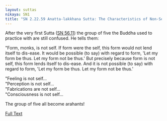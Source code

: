 ```yaml
---
layout: suttas
nikaya: SN1
title: "SN 2.22.59 Anatta-lakkhana Sutta: The Characteristics of Non-Self"
---
```


After the very first Sutta ([SN 56.11](https://www.dhammatalks.org/suttas/SN/SN56_11.html)) the group of five the Buddha used to practice with are still confused. He tells them:  

"Form, monks, is not self. If form were the self, this form would not lend itself to dis-ease. It would be possible (to say) with regard to form, 'Let my form be thus. Let my form not be thus.' But precisely because form is not self, this form lends itself to dis-ease. And it is not possible (to say) with regard to form, 'Let my form be thus. Let my form not be thus.'

"Feeling is not self...  
"Perception is not self...  
"Fabrications are not self...  
"Consciousness is not self...


The group of five all become arahants!

[Full Text](https://www.dhammatalks.org/suttas/SN/SN22_59.html)
